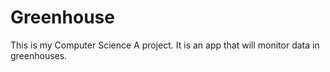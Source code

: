 # Greenhouse
This is my Computer Science A project. It is an app that will monitor data in greenhouses.
